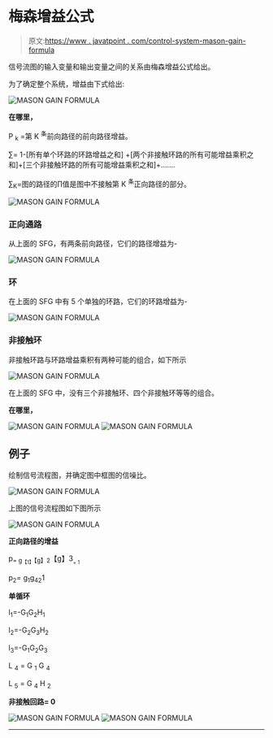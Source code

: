 # 梅森增益公式

> 原文:[https://www . javatpoint . com/control-system-mason-gain-formula](https://www.javatpoint.com/control-system-mason-gain-formula)

信号流图的输入变量和输出变量之间的关系由梅森增益公式给出。

为了确定整个系统，增益由下式给出:

![MASON GAIN FORMULA](../Images/3d65e60ca470e378374ff3bff4d43ec8.png)

**在哪里，**

P <sub>k</sub> =第 K <sup>条</sup>前向路径的前向路径增益。

∑= 1-[所有单个环路的环路增益之和] +[两个非接触环路的所有可能增益乘积之和]+[三个非接触环路的所有可能增益乘积之和]+.......

∑<sub>K</sub>=图的路径的∏值是图中不接触第 K <sup>条</sup>正向路径的部分。

![MASON GAIN FORMULA](../Images/a9122462f52441bfbcda58b8fadcd679.png)

### 正向通路

从上面的 SFG，有两条前向路径，它们的路径增益为-

![MASON GAIN FORMULA](../Images/73d0b0e69fabed86c1372745d9d958ea.png)

### 环

在上面的 SFG 中有 5 个单独的环路，它们的环路增益为-

![MASON GAIN FORMULA](../Images/3359c0d254b03039c1414d47ad79075c.png)

### 非接触环

非接触环路与环路增益乘积有两种可能的组合，如下所示

![MASON GAIN FORMULA](../Images/7e09213667d3537dc1599208bff87096.png)

在上面的 SFG 中，没有三个非接触环、四个非接触环等等的组合。

**在哪里，**

![MASON GAIN FORMULA](../Images/396fb8341c897752762f25b71f77cf26.png)
![MASON GAIN FORMULA](../Images/7b0323dc0de2575939eacf90fecbcb8b.png)

## 例子

绘制信号流程图，并确定图中框图的信噪比。

![MASON GAIN FORMULA](../Images/fdbd7f84032f0e2e31aa4f34b0ed3c6f.png)

上图的信号流程图如下图所示

![MASON GAIN FORMULA](../Images/87356efa70082ce02fbc6fe5d9697ec1.png)

**正向路径的增益**

p<sub>= g<sub>【1】</sub>【g】2</sub>【g】3<sub><sub>= 1</sub></sub>

p<sub>2</sub>= g<sub>1</sub>g<sub>4</sub><sub>2</sub>1

**单循环**

l<sub>1</sub>=-G<sub>1</sub>G<sub>2</sub>H<sub>1</sub>

l<sub>2</sub>=-G<sub>2</sub>G<sub>3</sub>H<sub>2</sub>

l<sub>3</sub>=-G<sub>1</sub>G<sub>2</sub>G<sub>3</sub>

L <sub>4</sub> = G <sub>1</sub> G <sub>4</sub>

L <sub>5</sub> = G <sub>4</sub> H <sub>2</sub>

**非接触回路= 0**

![MASON GAIN FORMULA](../Images/b2d9706db00f2977610a3b7a28f130bd.png)
![MASON GAIN FORMULA](../Images/2639f359c03a0c88302c08dce1632a5e.png)

* * *